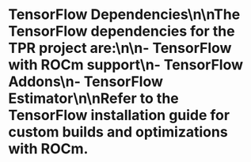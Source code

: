# TensorFlow Dependencies\n\nThe TensorFlow dependencies for the TPR project are:\n\n- TensorFlow with ROCm support\n- TensorFlow Addons\n- TensorFlow Estimator\n\nRefer to the TensorFlow installation guide for custom builds and optimizations with ROCm.
